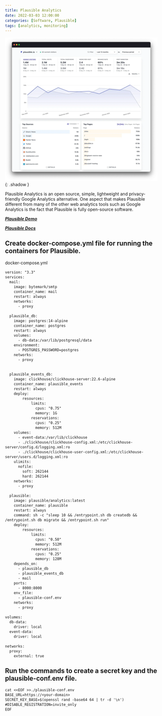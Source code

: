 ```yaml
---
title: Plausible Analytics
date: 2022-03-03 12:00:00
categories: [Software, Plausible]
tags: [analytics, monitoring]
---
```

<script defer data-domain="senad-d.github.io" src="https://plus.seki.ink/js/script.js"></script>
![](https://github.com/senad-d/senad-d.github.io/blob/main/_media/images/plausible-analytics.jpg?raw=true){: .shadow }

Plausible Analytics is an open source, simple, lightweight and privacy-friendly Google Analytics alternative. One aspect that makes Plausible different from many of the other web analytics tools such as Google Analytics is the fact that Plausible is fully open-source software.

[***Plausible Demo***](https://plausible.io/plausible.io)

[***Plausible Docs***](https://plausible.io/docs)

## Create docker-compose.yml file for running the containers for Plausible.
docker-compose.yml
```shell
version: "3.3"
services:
  mail:
    image: bytemark/smtp
    container_name: mail
    restart: always
    networks:
      - proxy

  plausible_db:
    image: postgres:14-alpine
    container_name: postgres
    restart: always
    volumes:
      - db-data:/var/lib/postgresql/data
    environment:
      - POSTGRES_PASSWORD=postgres
    networks:
      - proxy


  plausible_events_db:
    image: clickhouse/clickhouse-server:22.6-alpine
    container_name: plausible_events
    restart: always
    deploy:
        resources:
            limits:
              cpus: "0.75"
              memory: 1G
            reservations:
              cpus: "0.25"
              memory: 512M
    volumes:
      - event-data:/var/lib/clickhouse
      - ./clickhouse/clickhouse-config.xml:/etc/clickhouse-server/config.d/logging.xml:ro
      - ./clickhouse/clickhouse-user-config.xml:/etc/clickhouse-server/users.d/logging.xml:ro
    ulimits:
      nofile:
        soft: 262144
        hard: 262144
    networks:
      - proxy

  plausible:
    image: plausible/analytics:latest
    container_name: plausible
    restart: always
    command: sh -c "sleep 10 && /entrypoint.sh db createdb && /entrypoint.sh db migrate && /entrypoint.sh run"
    deploy:
        resources:
            limits:
              cpus: "0.50"
              memory: 512M
            reservations:
              cpus: "0.25"
              memory: 128M
    depends_on:
      - plausible_db
      - plausible_events_db
      - mail
    ports:
      - 8000:8000
    env_file:
      - plausible-conf.env
    networks:
      - proxy

volumes:
  db-data:
    driver: local
  event-data:
    driver: local

networks:
  proxy:
    external: true
```

## Run the commands to create a secret key and the plausible-conf.env file.

```shell
cat <<EOF >>./plausible-conf.env
BASE_URL=https://<your-domain>
SECRET_KEY_BASE=$(openssl rand -base64 64 | tr -d '\n')
#DISABLE_REGISTRATION=invite_only
EOF
```
